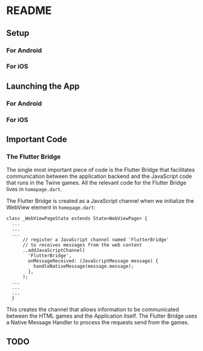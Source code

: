 # README

## Setup

### For Android

### For iOS

## Launching the App

### For Android

### For iOS

## Important Code

### The Flutter Bridge

The single most important piece of code is the Flutter Bridge that facilitates communication between the application backend and the JavaScript code that runs in the Twine games. All the relevant code for the Flutter Bridge lives in `homepage.dart`. 

The Flutter Bridge is created as a JavaScript channel when we initialize the WebView element in `homepage.dart`:

```{dart}
class _WebViewPageState extends State<WebViewPage> {
  ...
  ...
  ...
      // register a JavaScript channel named 'FlutterBridge'
      // to receives messages from the web content
      ..addJavaScriptChannel(
        'FlutterBridge',
        onMessageReceived: (JavaScriptMessage message) {
          handleNativeMessage(message.message);
        },
      );
  ...
  ...
  ...
  }
```

This creates the channel that allows information to be communicated between the HTML games and the Application itself. The Flutter Bridge uses a Native Message Handler to process the requests send from the games.

## TODO
